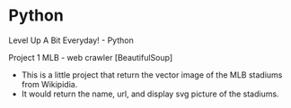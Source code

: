 # Python
Level Up A Bit Everyday! - Python

Project 1 MLB - web crawler [BeautifulSoup]

 - This is a little project that return the vector image of the MLB stadiums from Wikipidia.
 - It would return the name, url, and display svg picture of the stadiums.
